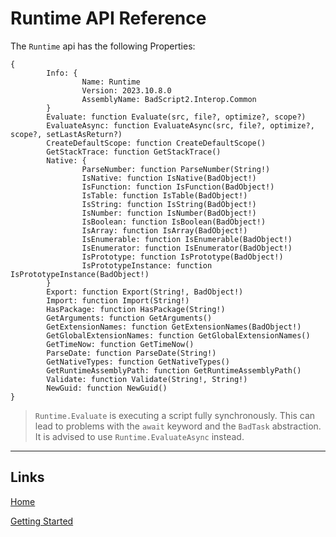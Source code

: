 # Runtime API Reference

The `Runtime` api has the following Properties:

```
{
        Info: {
                Name: Runtime
                Version: 2023.10.8.0
                AssemblyName: BadScript2.Interop.Common
        }
        Evaluate: function Evaluate(src, file?, optimize?, scope?)
        EvaluateAsync: function EvaluateAsync(src, file?, optimize?, scope?, setLastAsReturn?)
        CreateDefaultScope: function CreateDefaultScope()
        GetStackTrace: function GetStackTrace()
        Native: {
                ParseNumber: function ParseNumber(String!)
                IsNative: function IsNative(BadObject!)
                IsFunction: function IsFunction(BadObject!)
                IsTable: function IsTable(BadObject!)
                IsString: function IsString(BadObject!)
                IsNumber: function IsNumber(BadObject!)
                IsBoolean: function IsBoolean(BadObject!)
                IsArray: function IsArray(BadObject!)
                IsEnumerable: function IsEnumerable(BadObject!)
                IsEnumerator: function IsEnumerator(BadObject!)
                IsPrototype: function IsPrototype(BadObject!)
                IsPrototypeInstance: function IsPrototypeInstance(BadObject!)
        }
        Export: function Export(String!, BadObject!)
        Import: function Import(String!)
        HasPackage: function HasPackage(String!)
        GetArguments: function GetArguments()
        GetExtensionNames: function GetExtensionNames(BadObject!)
        GetGlobalExtensionNames: function GetGlobalExtensionNames()
        GetTimeNow: function GetTimeNow()
        ParseDate: function ParseDate(String!)
        GetNativeTypes: function GetNativeTypes()
        GetRuntimeAssemblyPath: function GetRuntimeAssemblyPath()
        Validate: function Validate(String!, String!)
        NewGuid: function NewGuid()
}
```

> `Runtime.Evaluate` is executing a script fully synchronously. This can lead to problems with the `await` keyword and the `BadTask` abstraction. It is advised to use `Runtime.EvaluateAsync` instead.

___

## Links

[Home](../../Readme.md)

[Getting Started](../../GettingStarted.md)